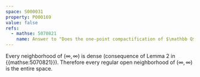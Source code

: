 ```yaml
---
space: S000031
property: P000169
value: false
refs:
  - mathse: 5070821
    name: Answer to "Does the one-point compactification of $\mathbb Q$ have the fixed point property?"
---
```


Every neighborhood of $(\infty, \infty)$ is dense (consequence of Lemma 2 in {{mathse:5070821}}).
Therefore every regular open neighborhood of $(\infty, \infty)$ is the entire space.
